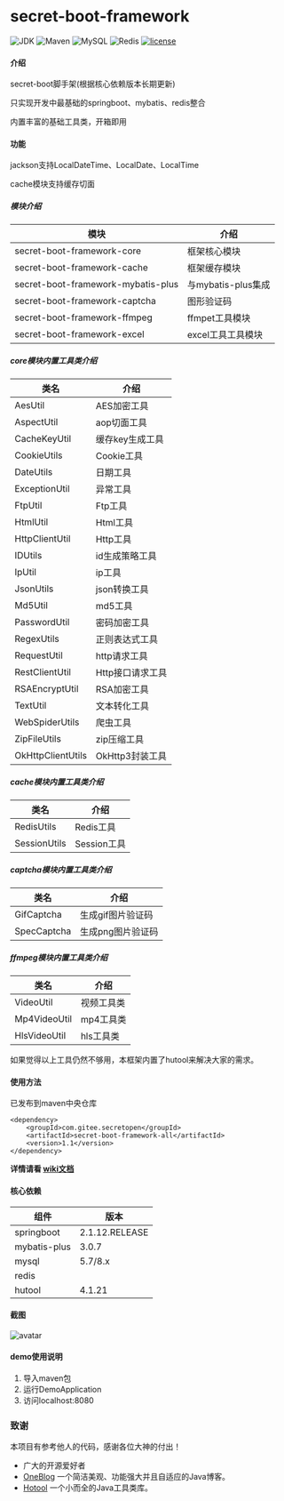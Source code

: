 # secret-boot-framework

![JDK](https://img.shields.io/badge/JDK-1.8-green.svg)
![Maven](https://img.shields.io/badge/Maven-3.6.1-green.svg)
![MySQL](https://img.shields.io/badge/MySQL-5.7-green.svg)
![Redis](https://img.shields.io/badge/Redis-3.2.100-green.svg)
[![license](https://img.shields.io/badge/license-GPL%20v3-yellow.svg)](https://gitee.com/secret_C/secretBlogBoot/blob/master/LICENSE)


#### 介绍
secret-boot脚手架(根据核心依赖版本长期更新)

只实现开发中最基础的springboot、mybatis、redis整合

内置丰富的基础工具类，开箱即用

#### 功能
jackson支持LocalDateTime、LocalDate、LocalTime

cache模块支持缓存切面

##### 模块介绍
|  模块   | 介绍  |
|  ----  | ----  |
| secret-boot-framework-core  | 框架核心模块 |
| secret-boot-framework-cache  | 框架缓存模块 |
| secret-boot-framework-mybatis-plus  | 与mybatis-plus集成 |
| secret-boot-framework-captcha  | 图形验证码 |
| secret-boot-framework-ffmpeg  | ffmpet工具模块 |
| secret-boot-framework-excel  | excel工具工具模块 |

##### core模块内置工具类介绍
|  类名   | 介绍  |
|  ----  | ----  |
| AesUtil  | AES加密工具 |
| AspectUtil  | aop切面工具 |
| CacheKeyUtil  | 缓存key生成工具 |
| CookieUtils  | Cookie工具 |
| DateUtils  | 日期工具 |
| ExceptionUtil  | 异常工具 |
| FtpUtil  | Ftp工具 |
| HtmlUtil  | Html工具 |
| HttpClientUtil  | Http工具 |
| IDUtils  | id生成策略工具 |
| IpUtil  | ip工具 |
| JsonUtils  | json转换工具 |
| Md5Util  | md5工具 |
| PasswordUtil  | 密码加密工具 |
| RegexUtils  | 正则表达式工具 |
| RequestUtil  | http请求工具 |
| RestClientUtil  | Http接口请求工具 |
| RSAEncryptUtil | RSA加密工具 |
| TextUtil | 文本转化工具 |
| WebSpiderUtils | 爬虫工具 |
| ZipFileUtils | zip压缩工具 |
| OkHttpClientUtils | OkHttp3封装工具 |

##### cache模块内置工具类介绍
|  类名   | 介绍  |
|  ----  | ----  |
| RedisUtils  | Redis工具 |
| SessionUtils  | Session工具 |

##### captcha模块内置工具类介绍
|  类名   | 介绍  |
|  ----  | ----  |
| GifCaptcha  | 生成gif图片验证码 |
| SpecCaptcha   | 生成png图片验证码 |

##### ffmpeg模块内置工具类介绍
|  类名   | 介绍  |
|  ----  | ----  |
| VideoUtil  | 视频工具类 |
| Mp4VideoUtil   | mp4工具类 |
| HlsVideoUtil   | hls工具类 |

如果觉得以上工具仍然不够用，本框架内置了hutool来解决大家的需求。

#### 使用方法
已发布到maven中央仓库
```
<dependency>
    <groupId>com.gitee.secretopen</groupId>
    <artifactId>secret-boot-framework-all</artifactId>
    <version>1.1</version>
</dependency>
```
**详情请看 [wiki文档](https://gitee.com/SecretOpen/secret-boot-framework/wikis/%E7%AE%80%E4%BB%8B?sort_id=3220070)**

#### 核心依赖
|  组件   | 版本  |
|  ----  | ----  |
| springboot  | 2.1.12.RELEASE |
| mybatis-plus  | 3.0.7 |
| mysql  | 5.7/8.x |
| redis  |  |
| hutool  | 4.1.21 |

#### 截图
![avatar](http://secretOpen.gitee.io/secret-boot-framework/img1.png)


#### demo使用说明

1.  导入maven包
2.  运行DemoApplication
3.  访问localhost:8080

### 致谢

本项目有参考他人的代码，感谢各位大神的付出！
* 广大的开源爱好者
* [OneBlog](https://gitee.com/yadong.zhang/DBlog) 一个简洁美观、功能强大并且自适应的Java博客。
* [Hotool](https://gitee.com/loolly/hutool) 一个小而全的Java工具类库。
